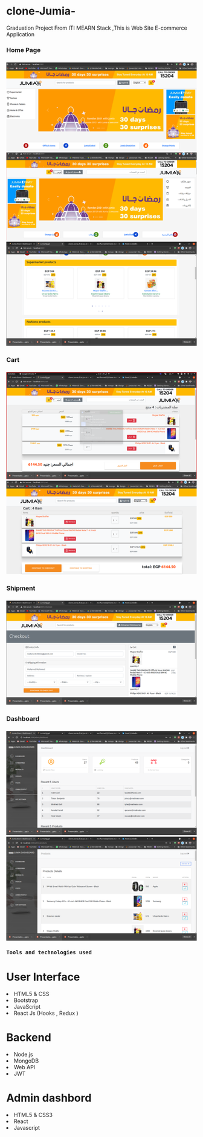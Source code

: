 # clone-Jumia-
Graduation Project From ITI MEARN Stack ,This is Web Site E-commerce Application 
<h3>Home Page <h3>
<img src="WebSiteImges/home1.png" width:"200px">
  <img src="WebSiteImges/home2.png" width:"200px">
    <img src="WebSiteImges/catregory.png" width:"200px">

  <h3>Cart <h3>
<img src="WebSiteImges/cart1.png" width:"200px">
  <img src="WebSiteImges/cart2.png" width:"200px">
    <h3>Shipment <h3>
<img src="WebSiteImges/ship1.png" width:"200px">
  <h3>Dashboard <h3>
<img src="WebSiteImges/dash1.png" width:"200px">
  <img src="WebSiteImges/dash2.png" width:"200px">  
    
    Tools and technologies used 
 <h1>  User Interface</h1>
<li>HTML5 & CSS</li>
<li>Bootstrap</li>
<li>JavaScript</li>
<li>React Js (Hooks , Redux )</li>
<h1>Backend </h1>
<li>Node.js</li>
<li>MongoDB</li>
<li>Web API</li>
<li>JWT</li>
<h1>Admin dashbord</h1>
<li>HTML5 & CSS3</li>
<li>React </li>
<li>Javascript</li>

  
  

